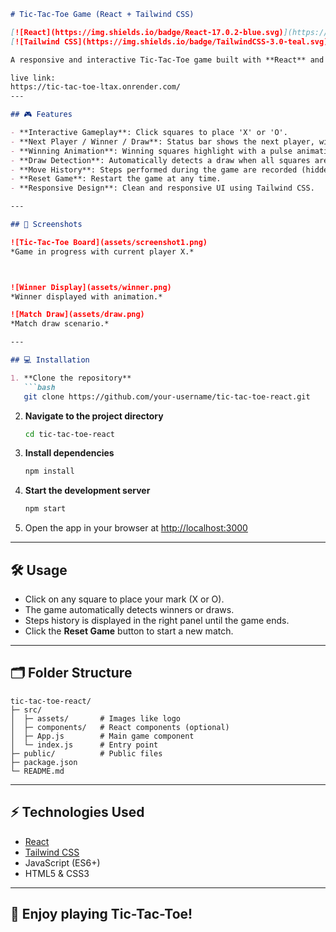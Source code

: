 ````markdown
# Tic-Tac-Toe Game (React + Tailwind CSS)

[![React](https://img.shields.io/badge/React-17.0.2-blue.svg)](https://reactjs.org/)  
[![Tailwind CSS](https://img.shields.io/badge/TailwindCSS-3.0-teal.svg)](https://tailwindcss.com/)

A responsive and interactive Tic-Tac-Toe game built with **React** and **Tailwind CSS**. The game features dynamic animations, move history, winner/draw detection, and a reset functionality.

live link:
https://tic-tac-toe-ltax.onrender.com/
---

## 🎮 Features

- **Interactive Gameplay**: Click squares to place 'X' or 'O'.
- **Next Player / Winner / Draw**: Status bar shows the next player, winner, or a match draw.
- **Winning Animation**: Winning squares highlight with a pulse animation.
- **Draw Detection**: Automatically detects a draw when all squares are filled.
- **Move History**: Steps performed during the game are recorded (hidden on game over).
- **Reset Game**: Restart the game at any time.
- **Responsive Design**: Clean and responsive UI using Tailwind CSS.

---

## 📸 Screenshots

![Tic-Tac-Toe Board](assets/screenshot1.png)  
*Game in progress with current player X.*



![Winner Display](assets/winner.png)  
*Winner displayed with animation.*

![Match Draw](assets/draw.png)  
*Match draw scenario.*

---

## 💻 Installation

1. **Clone the repository**
   ```bash
   git clone https://github.com/your-username/tic-tac-toe-react.git
````

2. **Navigate to the project directory**

   ```bash
   cd tic-tac-toe-react
   ```
3. **Install dependencies**

   ```bash
   npm install
   ```
4. **Start the development server**

   ```bash
   npm start
   ```
5. Open the app in your browser at [http://localhost:3000](http://localhost:3000)

---

## 🛠️ Usage

* Click on any square to place your mark (X or O).
* The game automatically detects winners or draws.
* Steps history is displayed in the right panel until the game ends.
* Click the **Reset Game** button to start a new match.

---

## 🗂️ Folder Structure

```
tic-tac-toe-react/
├─ src/
│  ├─ assets/       # Images like logo
│  ├─ components/   # React components (optional)
│  ├─ App.js        # Main game component
│  └─ index.js      # Entry point
├─ public/          # Public files
├─ package.json
└─ README.md
```

---

## ⚡ Technologies Used

* [React](https://reactjs.org/)
* [Tailwind CSS](https://tailwindcss.com/)
* JavaScript (ES6+)
* HTML5 & CSS3


---

## 🎉 Enjoy playing Tic-Tac-Toe!


```
